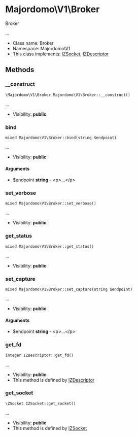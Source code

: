 Majordomo\V1\Broker
===============

Broker

...


* Class name: Broker
* Namespace: Majordomo\V1
* This class implements: [IZSocket](IZSocket.md), [IZDescriptor](IZDescriptor.md)






Methods
-------


### __construct

    \Majordomo\V1\Broker Majordomo\V1\Broker::__construct()



...

* Visibility: **public**




### bind

    mixed Majordomo\V1\Broker::bind(string $endpoint)



...

* Visibility: **public**


#### Arguments
* $endpoint **string** - &lt;p&gt;...&lt;/p&gt;



### set_verbose

    mixed Majordomo\V1\Broker::set_verbose()



...

* Visibility: **public**




### get_status

    mixed Majordomo\V1\Broker::get_status()



...

* Visibility: **public**




### set_capture

    mixed Majordomo\V1\Broker::set_capture(string $endpoint)



...

* Visibility: **public**


#### Arguments
* $endpoint **string** - &lt;p&gt;...&lt;/p&gt;



### get_fd

    integer IZDescriptor::get_fd()



...

* Visibility: **public**
* This method is defined by [IZDescriptor](IZDescriptor.md)




### get_socket

    \ZSocket IZSocket::get_socket()



...

* Visibility: **public**
* This method is defined by [IZSocket](IZSocket.md)



